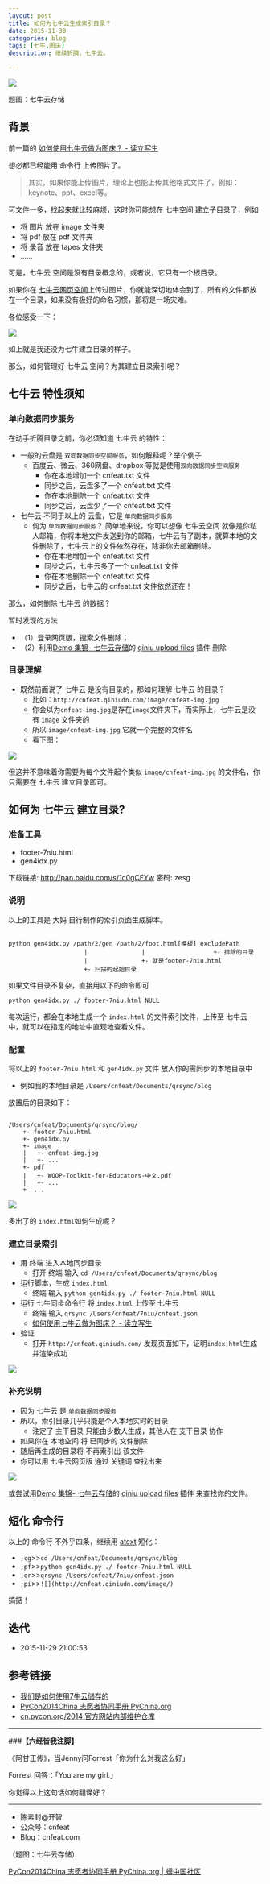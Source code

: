 ```yaml
---
layout: post
title: 如何为七牛云生成索引目录？
date: 2015-11-30
categories: blog
tags: [七牛,图床]
description: 继续折腾，七牛云。

---
```


![](http://assets.qiniu.com/qiniu-409x220.png)

题图：七牛云存储


## 背景

前一篇的 [如何使用七牛云做为图床？ - 读立写生](http://cnfeat.com/blog/2015/11/24/qiniu/)

想必都已经能用 命令行 上传图片了。

>其实，如果你能上传图片，理论上也能上传其他格式文件了，例如：keynote、ppt、excel等。

可文件一多，找起来就比较麻烦，这时你可能想在 七牛空间 建立子目录了，例如
 
- 将 图片 放在 image 文件夹
- 将 pdf 放在 pdf 文件夹
- 将 录音 放在 tapes 文件夹
- ……

可是，七牛云 空间是没有目录概念的，或者说，它只有一个根目录。

如果你在 [七牛云网页空间](https://portal.qiniu.com/)上传过图片，你就能深切地体会到了，所有的文件都放在一个目录，如果没有极好的命名习惯，那将是一场灾难。

各位感受一下：

![](http://cnfeat.qiniudn.com/image/qiniu-portal.jpg)

如上就是我还没为七牛建立目录的样子。

那么，如何管理好 七牛云 空间？为其建立目录索引呢？


## 七牛云 特性须知



### 单向数据同步服务

在动手折腾目录之前，你必须知道 七牛云 的特性：

-  一般的云盘是 `双向数据同步空间服务`，如何解释呢？举个例子
	+ 百度云、微云、360网盘、dropbox 等就是使用`双向数据同步空间服务`
		+ 你在本地增加一个 cnfeat.txt 文件
		+ 同步之后，云盘多了一个 cnfeat.txt 文件
		+ 你在本地删除一个 cnfeat.txt 文件
		+ 同步之后，云盘少了一个 cnfeat.txt 文件
-  七牛云 不同于以上的 云盘，它是 `单向数据同步服务`
	+  何为 `单向数据同步服务`？ 简单地来说，你可以想像 七牛云空间 就像是你私人邮箱，你将本地文件发送到你的邮箱，七牛云有了副本，就算本地的文件删除了，七牛云上的文件依然存在，除非你去邮箱删除。
		* 你在本地增加一个 cnfeat.txt 文件
		* 同步之后，七牛云多了一个 cnfeat.txt 文件
		* 你在本地删除一个 cnfeat.txt 文件
		* 同步之后，七牛云的 cnfeat.txt 文件依然还在！

那么，如何删除 七牛云 的数据？

暂时发现的方法

- （1）登录网页版，搜索文件删除；
- （2）利用[Demo 集锦- 七牛云存储](http://developer.qiniu.com/demo/index.html)的 [qiniu upload files](https://chrome.google.com/webstore/detail/qiniu-upload-files/emmfkgdgapbjphdolealbojmcmnphdcc) 插件 删除


### 目录理解

- 既然前面说了 七牛云 是没有目录的，那如何理解 七牛云 的目录？
	+  比如：`http://cnfeat.qiniudn.com/image/cnfeat-img.jpg`
	+  你会以为`cnfeat-img.jpg`是存在`image`文件夹下，而实际上，七牛云是没有 `image` 文件夹的
	+  所以 `image/cnfeat-img.jpg` 它就一个完整的文件名
	+  看下图：

![](http://cnfeat.qiniudn.com/image/Cap-cnfeat-img.jpg)

但这并不意味着你需要为每个文件起个类似 `image/cnfeat-img.jpg` 的文件名，你只需要在 七牛云 建立目录即可。

## 如何为 七牛云 建立目录?

### 准备工具

- footer-7niu.html
- gen4idx.py

下载链接: http://pan.baidu.com/s/1c0gCFYw 密码: zesg

### 说明

以上的工具是 大妈 自行制作的索引页面生成脚本。

````

python gen4idx.py /path/2/gen /path/2/foot.html[模板] excludePath
                     |               |                   +- 排除的目录
                     |               +- 就是footer-7niu.html
                     +- 扫描的起始目录

````

如果文件目录不复杂，直接用以下的命令即可

`python gen4idx.py ./ footer-7niu.html NULL`

每次运行，都会在本地生成一个 `index.html` 的文件索引文件，上传至 七牛云 中，就可以在指定的地址中直观地查看文件。


### 配置

将以上的 `footer-7niu.html`
和 `gen4idx.py` 文件 放入你的需同步的本地目录中

+ 例如我的本地目录是 `/Users/cnfeat/Documents/qrsync/blog`

放置后的目录如下：


````

/Users/cnfeat/Documents/qrsync/blog/
    +- footer-7niu.html
    +- gen4idx.py
    +- image
	|   +- cnfeat-img.jpg
	|   +- ...
    +- pdf
    |   +- WOOP-Toolkit-for-Educators-中文.pdf
    |   +- ...
    +- ...

````

![](http://cnfeat.qiniudn.com/image/7niu-local-set.jpg)


多出了的 `index.html`如何生成呢？

### 建立目录索引


- 用 终端 进入本地同步目录
	+ 打开 终端 输入 `cd /Users/cnfeat/Documents/qrsync/blog`
- 运行脚本，生成 `index.html` 
	+ 终端 输入 `python gen4idx.py ./ footer-7niu.html NULL`
- 运行 七牛同步命令行 将 `index.html` 上传至 七牛云
	+ 终端 输入 `qrsync /Users/cnfeat/7niu/cnfeat.json`
	+ [如何使用七牛云做为图床？ - 读立写生](http://cnfeat.com/blog/2015/11/24/qiniu/)
- 验证
	+ 打开 `http://cnfeat.qiniudn.com/` 发现页面如下，证明`index.html`生成并渲染成功


![](http://cnfeat.qiniudn.com/image/7niu-index.jpg)


### 补充说明

- 因为 七牛云 是 `单向数据同步服务`
- 所以，索引目录几乎只能是个人本地实时的目录
	+ 注定了 主干目录 只能由少数人生成，其他人在 支干目录 协作
- 如果你在 本地空间 将 已同步的 文件删除
- 随后再生成的目录将 不再索引出 该文件
- 你可以用 七牛云网页版 通过 关键词 查找出来

![](http://cnfeat.qiniudn.com/image/index-image-list.jpg)

或尝试用[Demo 集锦- 七牛云存储](http://developer.qiniu.com/demo/index.html)的 [qiniu upload files](https://chrome.google.com/webstore/detail/qiniu-upload-files/emmfkgdgapbjphdolealbojmcmnphdcc) 插件 来查找你的文件。


## 短化 命令行

以上的 命令行 不外乎四条，继续用 [atext](http://www.jianshu.com/p/a15a6cb0f08d) 短化：

- `;cg`>>`cd /Users/cnfeat/Documents/qrsync/blog`
- `;pf`>>`python gen4idx.py ./ footer-7niu.html NULL`
- `;qr`>>`qrsync /Users/cnfeat/7niu/cnfeat.json`
- `;pi`>>`![](http://cnfeat.qiniudn.com/image/)`

搞掂！


## 迭代 


- 2015-11-29 21:00:53


## 参考链接

- [我们是如何使用7牛云储存的 ](http://blog.zhgdg.org/2013-08/usage7niu/)
- [PyCon2014China 志愿者协同手册 PyChina.org](http://pychina.org/imho/cooperate-guider.html)
- [cn.pycon.org/2014 官方网站内部维护仓库](https://gitcafe.com/lins05/MkDoc4PyCon/blob/master/README.md)



----

###**【六经皆我注脚】**

《阿甘正传》，当Jenny问Forrest「你为什么对我这么好」

Forrest 回答：「You are my girl.」

你觉得以上这句话如何翻译好？



----

- 陈素封@开智
- 公众号：cnfeat
- Blog：cnfeat.com

（题图：七牛云存储）




[PyCon2014China 志愿者协同手册 PyChina.org | 蠎中国社区](http://pychina.org/imho/cooperate-guider.html)